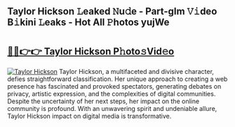## Taylor Hickson 𝙻eaked 𝙽u𝚍e - Part-gIm 𝚅𝚒deo B𝚒kini 𝙻eaks - Hot All 𝙿hotos yujWe

# <h2><a href="http://ld3lz1.urlbe.top/?page=Taylor+Hickson">🔗🔗👉👉 Taylor Hickson P𝚑oto𝚜Vid𝚎o</a></h2>

[![Taylor Hickson](https://i.imgur.com/eBuTRDB.gif)](http://ld3lz1.urlbe.top/?page=Taylor+Hickson)
Taylor Hickson, a multifaceted and divisive character, defies straightforward classification. Her unique approach to creating a web presence has fascinated and provoked spectators, generating debates on privacy, artistic expression, and the complexities of digital communities. Despite the uncertainty of her next steps, her impact on the online community is profound. With an unwavering spirit and undeniable allure, Taylor Hickson impact on digital media is transformative.
